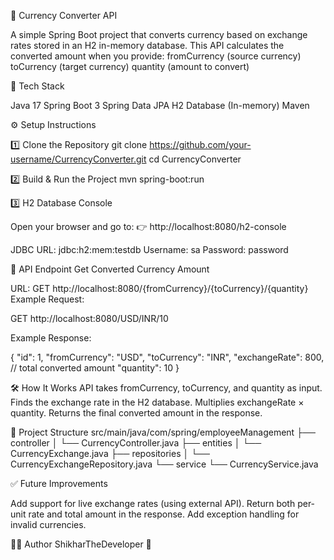 💱 Currency Converter API

A simple Spring Boot project that converts currency based on exchange rates stored in an H2 in-memory database.
This API calculates the converted amount when you provide:
fromCurrency (source currency)
toCurrency (target currency)
quantity (amount to convert)

🚀 Tech Stack

Java 17
Spring Boot 3
Spring Data JPA
H2 Database (In-memory)
Maven

⚙️ Setup Instructions

1️⃣ Clone the Repository
git clone https://github.com/your-username/CurrencyConverter.git
cd CurrencyConverter

2️⃣ Build & Run the Project
mvn spring-boot:run

3️⃣ H2 Database Console

Open your browser and go to:
👉 http://localhost:8080/h2-console

JDBC URL: jdbc:h2:mem:testdb
Username: sa
Password: password

📌 API Endpoint
Get Converted Currency Amount

URL:
GET http://localhost:8080/{fromCurrency}/{toCurrency}/{quantity}
Example Request:

GET http://localhost:8080/USD/INR/10

Example Response:

{
  "id": 1,
  "fromCurrency": "USD",
  "toCurrency": "INR",
  "exchangeRate": 800,   // total converted amount
  "quantity": 10
}

🛠 How It Works
API takes fromCurrency, toCurrency, and quantity as input.
Finds the exchange rate in the H2 database.
Multiplies exchangeRate × quantity.
Returns the final converted amount in the response.

📂 Project Structure
src/main/java/com/spring/employeeManagement
 ├── controller
 │    └── CurrencyController.java
 ├── entities
 │    └── CurrencyExchange.java
 ├── repositories
 │    └── CurrencyExchangeRepository.java
 └── service
      └── CurrencyService.java

✅ Future Improvements

Add support for live exchange rates (using external API).
Return both per-unit rate and total amount in the response.
Add exception handling for invalid currencies.

👨‍💻 Author
ShikharTheDeveloper 🚀


